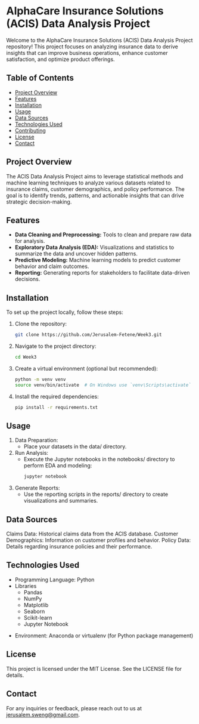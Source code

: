 # AlphaCare Insurance Solutions (ACIS) Data Analysis Project

Welcome to the AlphaCare Insurance Solutions (ACIS) Data Analysis Project repository! This project focuses on analyzing insurance data to derive insights that can improve business operations, enhance customer satisfaction, and optimize product offerings.

## Table of Contents

- [Project Overview](#project-overview)
- [Features](#features)
- [Installation](#installation)
- [Usage](#usage)
- [Data Sources](#data-sources)
- [Technologies Used](#technologies-used)
- [Contributing](#contributing)
- [License](#license)
- [Contact](#contact)

## Project Overview

The ACIS Data Analysis Project aims to leverage statistical methods and machine learning techniques to analyze various datasets related to insurance claims, customer demographics, and policy performance. The goal is to identify trends, patterns, and actionable insights that can drive strategic decision-making.

## Features

- **Data Cleaning and Preprocessing:** Tools to clean and prepare raw data for analysis.
- **Exploratory Data Analysis (EDA):** Visualizations and statistics to summarize the data and uncover hidden patterns.
- **Predictive Modeling:** Machine learning models to predict customer behavior and claim outcomes.
- **Reporting:** Generating reports for stakeholders to facilitate data-driven decisions.

## Installation

To set up the project locally, follow these steps:

1. Clone the repository:
   ```bash
   git clone https://github.com/Jerusalem-Fetene/Week3.git
2. Navigate to the project directory:
    ```bash
    cd Week3
3. Create a virtual environment (optional but recommended):
    ```bash
    python -m venv venv
    source venv/bin/activate  # On Windows use `venv\Scripts\activate`
4. Install the required dependencies:
    ```bash
    pip install -r requirements.txt
## Usage
1. Data Preparation:
   * Place your datasets in the data/ directory.
2. Run Analysis:
   * Execute the Jupyter notebooks in the notebooks/ directory to perform EDA and modeling:
     ```bash
     jupyter notebook
3. Generate Reports:
   * Use the reporting scripts in the reports/ directory to create visualizations and summaries.
## Data Sources
Claims Data: Historical claims data from the ACIS database.
Customer Demographics: Information on customer profiles and behavior.
Policy Data: Details regarding insurance policies and their performance.

## Technologies Used
* Programming Language: Python
* Libraries
  * Pandas
  * NumPy
  * Matplotlib
  * Seaborn
  * Scikit-learn
  * Jupyter Notebook
- Environment: Anaconda or virtualenv (for Python package management)

## License
This project is licensed under the MIT License. See the LICENSE file for details.
## Contact
For any inquiries or feedback, please reach out to us at jerusalem.sweng@gmail.com.
